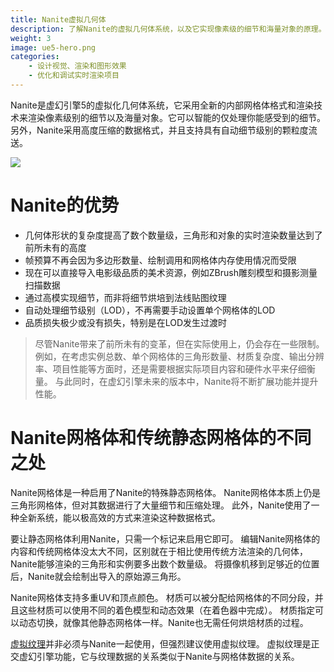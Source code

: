 ```yaml
---
title: Nanite虚拟几何体
description: 了解Nanite的虚拟几何体系统，以及它实现像素级的细节和海量对象的原理。
weight: 3
image: ue5-hero.png
categories:
    - 设计视觉、渲染和图形效果
    - 优化和调试实时渲染项目
---
```

Nanite是虚幻引擎5的虚拟化几何体系统，它采用全新的内部网格体格式和渲染技术来渲染像素级别的细节以及海量对象。它可以智能的仅处理你能感受到的细节。另外，Nanite采用高度压缩的数据格式，并且支持具有自动细节级别的颗粒度流送。

![](nanite-in-unreal-engine.png)

# Nanite的优势
- 几何体形状的复杂度提高了数个数量级，三角形和对象的实时渲染数量达到了前所未有的高度
- 帧预算不再会因为多边形数量、绘制调用和网格体内存使用情况而受限
- 现在可以直接导入电影级品质的美术资源，例如ZBrush雕刻模型和摄影测量扫描数据
- 通过高模实现细节，而非将细节烘培到法线贴图纹理
- 自动处理细节级别（LOD），不再需要手动设置单个网格体的LOD
- 品质损失极少或没有损失，特别是在LOD发生过渡时

> 尽管Nanite带来了前所未有的变革，但在实际使用上，仍会存在一些限制。 例如，在考虑实例总数、单个网格体的三角形数量、材质复杂度、输出分辨率、项目性能等方面时，还是需要根据实际项目内容和硬件水平来仔细衡量。 与此同时，在虚幻引擎未来的版本中，Nanite将不断扩展功能并提升性能。

# Nanite网格体和传统静态网格体的不同之处
Nanite网格体是一种启用了Nanite的特殊静态网格体。 Nanite网格体本质上仍是三角形网格体，但对其数据进行了大量细节和压缩处理。 此外，Nanite使用了一种全新系统，能以极高效的方式来渲染这种数据格式。

要让静态网格体利用Nanite，只需一个标记来启用它即可。 编辑Nanite网格体的内容和传统网格体没太大不同，区别就在于相比使用传统方法渲染的几何体，Nanite能够渲染的三角形和实例要多出数个数量级。 将摄像机移到足够近的位置后，Nanite就会绘制出导入的原始源三角形。

Nanite网格体支持多重UV和顶点颜色。 材质可以被分配给网格体的不同分段，并且这些材质可以使用不同的着色模型和动态效果（在着色器中完成）。 材质指定可以动态切换，就像其他静态网格体一样。Nanite也无需任何烘焙材质的过程。

[虚拟纹理](https://zentia.github.io/p/%E8%99%9A%E6%8B%9F%E7%BA%B9%E7%90%86/)并非必须与Nanite一起使用，但强烈建议使用虚拟纹理。 虚拟纹理是正交虚幻引擎功能，它与纹理数据的关系类似于Nanite与网格体数据的关系。